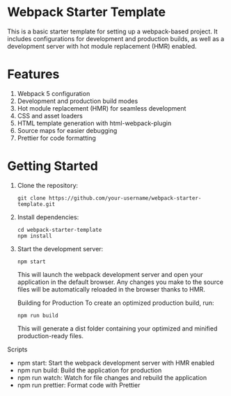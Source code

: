# Webpack Starter Template
This is a basic starter template for setting up a webpack-based project. It includes configurations for development and production builds, as well as a development server with hot module replacement (HMR) enabled.

# Features
1. Webpack 5 configuration
2. Development and production build modes
3. Hot module replacement (HMR) for seamless development
4. CSS and asset loaders
5. HTML template generation with html-webpack-plugin
6. Source maps for easier debugging
7. Prettier for code formatting

# Getting Started
1. Clone the repository:

    ```
    git clone https://github.com/your-username/webpack-starter-template.git
    ```
2. Install dependencies:

   ```
   cd webpack-starter-template
   npm install
   ```
3. Start the development server:

   ```
   npm start
   ```
   This will launch the webpack development server and open your application in the default browser. Any changes you make to the source files will be automatically reloaded in the browser thanks to HMR.
  
   Building for Production
   To create an optimized production build, run:
   ```
   npm run build
   ```
   This will generate a dist folder containing your optimized and minified production-ready files.

  Scripts
   * npm start: Start the webpack development server with HMR enabled
   * npm run build: Build the application for production
   * npm run watch: Watch for file changes and rebuild the application
   * npm run prettier: Format code with Prettier

